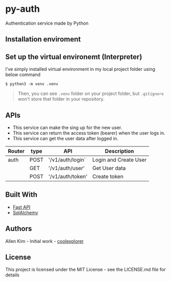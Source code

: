 # py-auth
Authentication service made by Python

## Installation enviroment
## Set up the virtual environemt (Interpreter)
I've simply installed virtual environment in my local project folder using below command

```shell
$ python3 -m venv .venv
```

> Then, you can see `.venv` folder on your project folder, but `.gitignore` won't store that folder in your repository. 

## APIs

* This service can make the sing up for the new user. 
* This service can return the access token (bearer) when the user logs in.
* This service can get the user data after logged in.


| Router |    type    |       API         |     Description       |
|--------|------------|-------------------|-----------------------|
| auth   |    POST    |  '/v1/auth/login` | Login and Create User |
|        |    GET     |  '/v1/auth/user'  | Get User data         |
|        |    POST    |  '/v1/auth/token' | Create token          |

## Built With
* [Fast API](https://fastapi.tiangolo.com/)
* [SqlAlchemy](https://www.sqlalchemy.org/)

## Authors
Allen Kim - Initial work - [coolexplorer](https://github.com/coolexplorer)

## License
This project is licensed under the MIT License - see the LICENSE.md file for details
